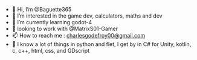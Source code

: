 - 👋 Hi, I’m @Baguette365
- 👀 I’m interested in the game dev, calculators, maths and dev
- 🌱 I’m currently learning godot-4
- 💞️ looking to work with @MatrixS01-Gamer
- 📫 How to reach me : charlesgodefroy00@gmail.com
- 📕 I know a lot of things in python and flet, I get by in C# for Unity, kotlin, c, c++, html, css, and GDscript
